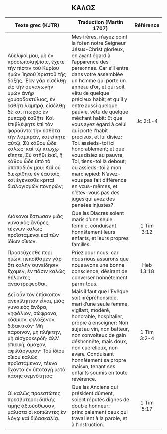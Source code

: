 <h2 align="center">ΚΑΛΩΣ</h2>

|Texte grec (KJTR)|Traduction (Martin 1707)|Référence|
|-----|-----|:---:
 Ἀδελφοί μου, μὴ ἐν προσωποληψίαις, ἔχετε τὴν πίστιν τοῦ Κυρίου ἡμῶν Ἰησοῦ Χριστοῦ τῆς δόξης. Ἐὰν γὰρ εἰσέλθῃ εἰς τήν συναγωγὴν ὑμῶν ἀνὴρ χρυσοδακτύλιος, ἐν ἐσθῆτι λαμπρᾷ, εἰσέλθῃ δὲ καὶ πτωχὸς ἐν ῥυπαρᾷ ἐσθῆτι· Καὶ ἐπιβλέψητε ἐπὶ τὸν φοροῦντα τὴν ἐσθῆτα τὴν λαμπρὰν, καὶ εἴπητε αὐτῷ, Σὺ κάθου ὧδε καλῶς· καὶ τῷ πτωχῷ εἴπητε, Σὺ στῆθι ἐκεῖ, ἢ κάθου ὧδε ὑπὸ τὸ ὑποπόδιόν μου: Καὶ οὐ διεκρίθητε ἐν ἑαυτοῖς, καὶ ἐγένεσθε κριταὶ διαλογισμῶν πονηρῶν;|Mes frères, n’ayez point la foi en notre Seigneur Jésus-Christ glorieux, en ayant égard à l’apparence des personnes. Car s’il entre dans votre assemblée un homme qui porte un anneau d’or, et qui soit vêtu de quelque précieux habit; et qu’il y entre aussi quelque pauvre, vêtu de quelque méchant habit: Et que vous ayez égard à celui qui porte l’habit précieux, et lui disiez; Toi, assieds-toi ici honorablement; et que vous disiez au pauvre, Toi, tiens-toi là debout; ou assieds-toi à mon marchepied: N’avez-vous pas fait différence en vous-mêmes, et n’êtes-vous pas des juges qui avez des pensées injustes? |Jc 2:1-4|
Διάκονοι ἔστωσαν μιᾶς γυναικὸς ἄνδρες, τέκνων καλῶς προϊστάμενοι καὶ τῶν ἰδίων οἴκων.|Que les Diacres soient maris d’une seule femme, conduisant honnêtement leurs enfants, et leurs propres familles.|1 Tim 3:12|
Προσεύχεσθε περὶ ἡμῶν: πεποίθαμεν γὰρ ὅτι καλὴν συνείδησιν ἔχομεν, ἐν πᾶσιν καλῶς θέλοντες ἀναστρέφεσθαι.|Priez pour nous: car nous nous assurons que nous avons une bonne conscience, désirant de converser honnêtement parmi tous.|Heb 13:18|
 Δεῖ οὖν τὸν ἐπίσκοπον ἀνεπίληπτον εἶναι, μιᾶς γυναικὸς ἄνδρα, νηφάλιον, σώφρονα, κόσμιον, φιλόξενον, διδακτικόν· Μὴ πάροινον, μὴ πλήκτην, μὴ αἰσχροκερδῆ· ἀλλʼ ἐπιεικῆ, ἄμαχον, ἀφιλάργυρον· Τοῦ ἰδίου οἴκου καλῶς προϊστάμενον, τέκνα ἔχοντα ἐν ὑποταγῇ μετὰ πάσης σεμνότητος·|Mais il faut que l’Évêque soit irrépréhensible, mari d’une seule femme, vigilant, modéré, honorable, hospitalier, propre à enseigner: Non sujet au vin, non batteur, non convoiteux de gain déshonnête, mais doux, non querelleux, non avare. Conduisant honnêtement sa propre maison, tenant ses enfants soumis en toute révérence. |1 Tim 3:2-4|
Οἱ καλῶς προεστῶτες πρεσβύτεροι διπλῆς τιμῆς ἀξιούσθωσαν, μάλιστα οἱ κοπιῶντες ἐν λόγῳ καὶ διδασκαλίᾳ.|Que les Anciens qui président dûment, soient réputés dignes de double honneur: principalement ceux qui travaillent à la parole, et à l’instruction.|1 Tim 5:17|
